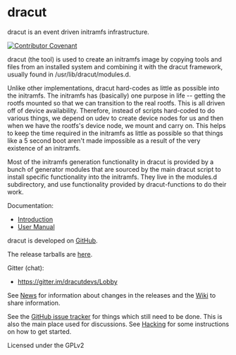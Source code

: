 dracut
====

dracut is an event driven initramfs infrastructure.

[![Contributor Covenant](https://img.shields.io/badge/Contributor%20Covenant-v2.0%20adopted-ff69b4.svg)](docs/CODE_OF_CONDUCT.md)

dracut (the tool) is used to create an initramfs image by copying tools
and files from an installed system and combining it with the
dracut framework, usually found in /usr/lib/dracut/modules.d.

Unlike other implementations, dracut hard-codes as little
as possible into the initramfs. The initramfs has
(basically) one purpose in life -- getting the rootfs mounted so that
we can transition to the real rootfs.  This is all driven off of
device availability.  Therefore, instead of scripts hard-coded to do
various things, we depend on udev to create device nodes for us and
then when we have the rootfs's device node, we mount and carry on.
This helps to keep the time required in the initramfs as little as
possible so that things like a 5 second boot aren't made impossible as
a result of the very existence of an initramfs.

Most of the initramfs generation functionality in dracut is provided by a bunch
of generator modules that are sourced by the main dracut script to install
specific functionality into the initramfs.  They live in the modules.d
subdirectory, and use functionality provided by dracut-functions to do their
work.

Documentation:
 - [Introduction](man/dracut.asc)
 - [User Manual](man/dracut.usage.asc)

dracut is developed on [GitHub](https://github.com/dracutdevs/dracut).

The release tarballs are [here](https://github.com/dracutdevs/dracut/releases).

Gitter (chat):
 - https://gitter.im/dracutdevs/Lobby

See [News](NEWS.md) for information about changes in the releases and
the [Wiki](https://github.com/dracutdevs/dracut/wiki) to share information.

See the [GitHub issue tracker](https://github.com/dracutdevs/dracut/issues) for
things which still need to be done. This is also the main place used for
discussions.
See [Hacking](docs/HACKING.md) for some instructions on how to get started.


Licensed under the GPLv2
